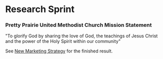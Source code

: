 # Research Sprint




### Pretty Prairie United Methodist Church Mission Statement

"To glorify God by sharing the love of God, the teachings of Jesus Christ and the power of the Holy Spirit within our community"



See [New Marketing Strategy](new_marketing_strategy.md) for the finished result. 





